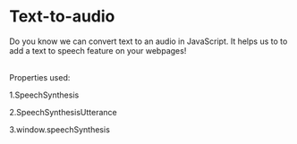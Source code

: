 # Text-to-audio
Do you know we can convert text to an audio in JavaScript. It  helps  us to to add a text to speech feature on your webpages! <br> <br>

Properties used: <br>

1.SpeechSynthesis <br>

2.SpeechSynthesisUtterance <br>

3.window.speechSynthesis <br>

